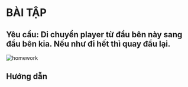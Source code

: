 # BÀI TẬP
## Yêu cầu: Di chuyển player từ đầu bên này sang đầu bên kia. Nếu như đi hết thì quay đầu lại.
![homework](https://user-images.githubusercontent.com/52252046/103863117-d45b6800-50f2-11eb-94ff-210b7d8b07a5.gif)
## Hướng dẫn
